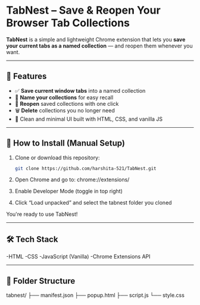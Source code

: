 # TabNest – Save & Reopen Your Browser Tab Collections

**TabNest** is a simple and lightweight Chrome extension that lets you **save your current tabs as a named collection** — and reopen them whenever you want.

---

## 🚀 Features

- ✅ **Save current window tabs** into a named collection
- 🧠 **Name your collections** for easy recall
- 🔁 **Reopen** saved collections with one click
- 🗑️ **Delete** collections you no longer need
- 🧼 Clean and minimal UI built with HTML, CSS, and vanilla JS

---

## 🔧 How to Install (Manual Setup)

1. Clone or download this repository:
   ```bash
   git clone https://github.com/harshita-521/TabNest.git

2. Open Chrome and go to:
chrome://extensions/

3. Enable Developer Mode (toggle in top right)

4. Click “Load unpacked” and select the tabnest folder you cloned

You're ready to use TabNest! 

---

## 🛠 Tech Stack

-HTML
-CSS
-JavaScript (Vanilla)
-Chrome Extensions API

---

## 📂 Folder Structure

tabnest/
├── manifest.json
├── popup.html
├── script.js
└── style.css
